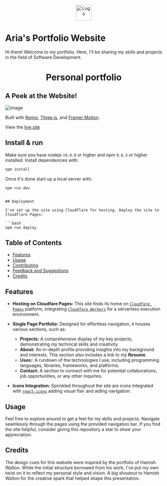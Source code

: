<p align="center">
  <img src="/public/favicon.svg" width="50" alt="Logo" />
</p>

# Aria's Portfolio Website

Hi there! Welcome to my portfolio. Here, I'll be sharing my skills and projects in the field of Software Development. <br/>

<h1 align="center">Personal portfolio</h1>

## A Peek at the Website!

![image](https://github.com/ariaxhan/aria-portfolio/assets/113392746/5bb665f3-4496-4d08-8f1e-fe94d3eeee49)

Built with [Remix](https://remix.run/), [Three.js](https://threejs.org/), and [Framer Motion](https://www.framer.com/motion/). 

View the [live site](https://aria-portfolio.pages.dev/)

## Install & run

Make sure you have nodejs `19.9.0` or higher and npm `9.6.3` or higher installed. Install dependencies with:

```bash
npm install
```

Once it's done start up a local server with:

```bash
npm run dev
```
```

## Deployment

I've set up the site using Cloudflare for hosting. Deploy the site to Cloudflare Pages:

```bash
npm run deploy
```

## Table of Contents

- [Features](#features)
- [Usage](#usage)
- [Contributing](#contributing)
- [Feedback and Suggestions](#feedback-and-suggestions)
- [Credits](#credits)

## Features

- **Hosting on Cloudfare Pages:** This site finds its home on [`Cloudfare Pages`](https://pages.cloudflare.com/) platform, integrating [`Cloudfare Workers`](https://developers.cloudflare.com/workers/) for a serverless execution environment.

- **Single Page Portfolio:** Designed for effortless navigation, it houses various sections, such as:
    - **Projects:** A comprehensive display of my key projects, demonstrating my technical skills and creativity.
    - **About:** An in-depth profile providing insights into my background and interests. This section also includes a link to my **Resume**.
    - **Uses:**: A rundown of the technologies I use, including programming languages, libraries, frameworks, and platforms.
    - **Contact:** A section to connect with me for potential collaborations, job opportunities, or any other inquiries.

- **Icons Integration:** Sprinkled throughout the site are icons integrated with [`react-icons`](https://react-icons.github.io/react-icons/) adding visual flair and aiding navigation.

## Usage
Feel free to explore around to get a feel for my skills and projects. Navigate seamlessly through the pages using the provided navigation bar. If you find the site helpful, consider giving this repository a star to show your appreciation.

## Credits
The design cues for this website were inspired by the portfolio of Hamish Walton. While the initial structure borrowed from his work, I've put my own twist on it to reflect my personal style and vision. A big shoutout to Hamish Walton for the creative spark that helped shape this presentation.
